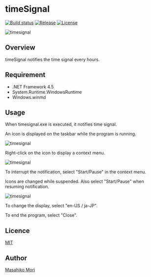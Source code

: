 # timeSignal

[![Build status](https://ci.appveyor.com/api/projects/status/y190ay52pa2a3lpx?svg=true)](https://ci.appveyor.com/project/mamori017/timesignal)
[![Release](https://img.shields.io/github/release/mamori017/timeSignal.svg)](https://github.com/mamori017/timeSignal/releases/latest)
[![License](https://img.shields.io/github/license/mamori017/timeSignal.svg)](https://github.com/mamori017/timeSignal/blob/master/LICENSE)

![timesignal](https://cloud.githubusercontent.com/assets/7507701/21547039/e333e724-ce26-11e6-8014-26aa8ad90928.png)

## Overview
timeSignal notifies the time signal every hours.

## Requirement
- .NET Framework 4.5
- System.Runtime.WindowsRuntime
- Windows.winmd

## Usage
When timesignal.exe is executed, it notifies time signal.

An icon is displayed on the taskbar while the program is running.

![timesignal](https://cloud.githubusercontent.com/assets/7507701/21547044/e8ffc13c-ce26-11e6-99c4-234996eaa541.png)

Right-click on the icon to display a context menu.

![timesignal](https://cloud.githubusercontent.com/assets/7507701/21547048/eab7100c-ce26-11e6-8cee-24b7ce297cba.png)

To interrupt the notification, select "Start/Pause" in the context menu.

Icons are changed while suspended. Also select "Start/Pause" when resuming notification.

![timesignal](https://cloud.githubusercontent.com/assets/7507701/21547042/e6004560-ce26-11e6-8015-7378d2c065e5.png)

To change the display, select "en-US / ja-JP".

To end the program, select "Close".

## Licence

[MIT](https://github.com/mamori017/timeSignal/blob/master/LICENSE)

## Author

[Masahiko Mori](https://github.com/mamori017)
